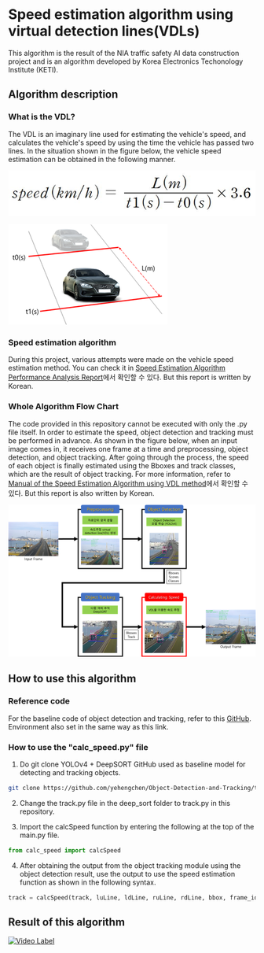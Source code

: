 # Speed estimation algorithm using virtual detection lines(VDLs)

This algorithm is the result of the NIA traffic safety AI data construction project and is an algorithm developed by Korea Electronics Techonology Institute (KETI).

## Algorithm description

### What is the VDL?

The VDL is an imaginary line used for estimating the vehicle's speed, and calculates the vehicle's speed by using the time the vehicle has passed two lines. 
In the situation shown in the figure below, the vehicle speed estimation can be obtained in the following manner.

![속도 계산 식](images/math.JPG)

![VDL 속도 추정 설명](images/VDL_explaination.png)

### Speed estimation algorithm

During this project, various attempts were made on the vehicle speed estimation method. You can check it in [Speed Estimation Algorithm Performance Analysis Report](https://github.com/swhan0329/VDL_speed_estimation/blob/master/%EC%86%8D%EB%8F%84%20%EC%B6%94%EC%A0%95%20%EC%95%8C%EA%B3%A0%EB%A6%AC%EC%A6%98-v1.0.pdf)에서 확인할 수 있다.
But this report is written by Korean.

### Whole Algorithm Flow Chart

The code provided in this repository cannot be executed with only the .py file itself. In order to estimate the speed, object detection and tracking must be performed in advance. 
As shown in the figure below, when an input image comes in, it receives one frame at a time and preprocessing, object detection, and object tracking.
After going through the process, the speed of each object is finally estimated using the Bboxes and track classes, which are the result of object tracking. 
For more information, refer to [Manual of the Speed Estimation Algorithm using VDL method](https://github.com/swhan0329/VDL_speed_estimation/blob/master/VDL%ED%99%9C%EC%9A%A9%20%EC%86%8D%EB%8F%84%EC%B6%94%EC%A0%95%20%EC%95%8C%EA%B3%A0%EB%A6%AC%EC%A6%98%20%EB%A7%A4%EB%89%B4%EC%96%BC-v1.1.pdf)에서 확인할 수 있다.
But this report is also written by Korean.

![속도 추정 알고리즘 전체 모델 사진](images/whole_flow_chart.png)

## How to use this algorithm

### Reference code

For the baseline code of object detection and tracking, refer to this [GitHub][link]. Environment also set in the same way as this link.

[link]: https://github.com/yehengchen/Object-Detection-and-Tracking/tree/master/OneStage/yolo/deep_sort_yolov4

### How to use the "calc_speed.py" file

1. Do git clone YOLOv4 + DeepSORT GitHub used as baseline model for detecting and tracking objects.

```bash
git clone https://github.com/yehengchen/Object-Detection-and-Tracking/tree/master/OneStage/yolo/deep_sort_yolov4
```

2. Change the track.py file in the deep_sort folder to track.py in this repository.

3. Import the calcSpeed function by entering the following at the top of the main.py file.

```python
from calc_speed import calcSpeed
```

4. After obtaining the output from the object tracking module using the object detection result, use the output to use the speed estimation function as shown in the following syntax.

```python
track = calcSpeed(track, luLine, ldLine, ruLine, rdLine, bbox, frame_idx)
```

## Result of this algorithm

[![Video Label](http://img.youtube.com/vi/URZX3wHVAZc/0.jpg)](https://youtu.be/URZX3wHVAZc?t=0s)
